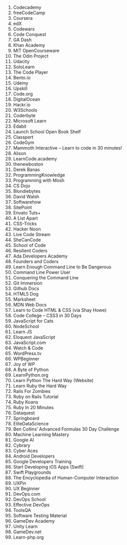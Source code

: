 1. Codecademy
2. freeCodeCamp
3. Coursera
4. edX
5. Codewars
6. Code Conquest
7. GA Dash
8. Khan Academy
9. MIT OpenCourseware
10. The Odin Project
11. Udacity
12. SoloLearn
13. The Code Player
14. Bento.io
15. Udemy
16. Upskill
17. Code.org
18. DigitalOcean
19. Hackr.io
20. W3Schools
21. Coderbyte
22. Microsoft Learn
23. Edabit
24. Launch School Open Book Shelf
25. Classpert
26. CodeGym
27. Mammoth Interactive – Learn to code in 30 minutes!
28. Alison
29. LearnCode.academy
30. thenewboston
31. Derek Banas
32. ProgrammingKnowledge
33. Programming with Mosh
34. CS Dojo
35. Blondiebytes
36. David Walsh
37. Softwarehow
38. SitePoint
39. Envato Tuts+
40. A List Apart
41. CSS-Tricks
42. Hacker Noon
43. Live Code Stream
44. SheCanCode
45. School of Code
46. Resilient Coders
47. Ada Developers Academy
48. Founders and Coders
49. Learn Enough Command Line to Be Dangerous
50. Command Line Power User
51. Conquering the Command Line
52. Git Immersion
53. Github Docs
54. HTML5 Dog
55. Marksheet
56. MDN Web Docs
57. Learn to Code HTML & CSS (via Shay Howe)
58. Code College – CSS3 in 30 Days
59. JavaScript for Cats
60. NodeSchool
61. Learn JS
62. Eloquent JavaScript
63. JavaScript.com
64. Watch & Code
65. WordPress.tv
66. WPBeginner
67. Joy of WP
68. A Byte of Python
69. LearnPython.org
70. Learn Python The Hard Way (Website)
71. Learn Ruby the Hard Way
72. Rails For Zombies
73. Ruby on Rails Tutorial
74. Ruby Koans
76. Ruby In 20 Minutes
77. Dataquest
78. Springboard
79. EliteDataScience
80. Ben Collins’ Advanced Formulas 30 Day Challenge
81. Machine Learning Mastery
82. Google AI
83. Cybrary
84. Cyber Aces
85. Android Developers
86. Google Developers Training
87. Start Developing iOS Apps (Swift)
88. Swift Playgrounds
89. The Encyclopedia of Human-Computer Interaction
90. UXPin
91. UX Beginner
92. DevOps.com
93. DevOps School
94. Effective DevOps
95. ToolsQA
96. Software Testing Material
97. GameDev Academy
98. Unity Learn
99. GameDev.net
100. Learn-php.org
